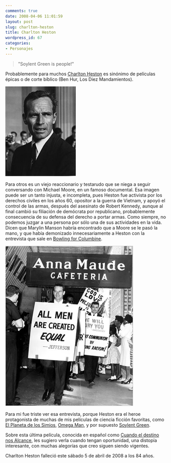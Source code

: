 ```yaml
---
comments: true
date: 2008-04-06 11:01:59
layout: post
slug: charlton-heston
title: Charlton Heston
wordpress_id: 67
categories:
- Personajes
---
```


> "Soylent Green is people!"

Probablemente para muchos [Charlton Heston](http://en.wikipedia.org/wiki/Charlton_heston) es sinónimo de películas épicas o de corte bíblico (Ben Hur, Los Diez Mandamientos).

![](220px-Charlton_Heston_Civil_Rights_March_1963.jpg)

Para otros es un viejo reaccionario y testarudo que se niega a seguir conversando con Michael Moore, en un famoso documental. Esa imagen puede ser un tanto injusta, e incompleta, pues Heston fue activista por los derechos civiles en los años 60, opositor a la guerra de Vietnam, y apoyó el control de las armas, después del asesinato de Robert Kennedy, aunque al final cambió su filiación de demócrata por republicano, probablemente consecuencia de su defensa del derecho a portar armas. Como siempre, no podemos juzgar a una persona por sólo una de sus actividades en la vida.  
Dicen que Marylin Manson habría encontrado que a Moore se le pasó la mano, y que había demonizado innecesariamente a Heston con la entrevista que sale en [Bowling for Columbine](http://en.wikipedia.org/wiki/Bowling_for_Columbine).

![heston-y-los-derechos-civiles.jpg](heston-y-los-derechos-civiles.jpg)

Para mi fue triste ver esa entrevista, porque Heston era el heroe protagonista de muchas de mis películas de ciencia ficción favoritas, como [El Planeta de los Simios](http://en.wikipedia.org/wiki/Planet_of_the_Apes_%281968_film%29), [Omega Man](http://en.wikipedia.org/wiki/The_Omega_Man), y por supuesto [Soylent Green](http://en.wikipedia.org/wiki/Soylent_Green).

Sobre esta última película, conocida en español como [Cuando el destino nos Alcance](http://es.wikipedia.org/wiki/Cuando_el_destino_nos_alcance), les sugiero verla cuando tengan oportunidad, una distopía interesante, con muchas alegorías que creo siguen siendo vigentes.

Charlton Heston falleció este sábado 5 de abril de 2008 a los 84 años.



